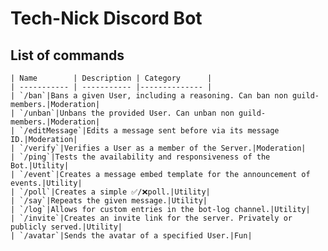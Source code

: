 # Tech-Nick Discord Bot
 ## List of commands
    | Name        | Description | Category      |
    | ----------- | ----------- |-------------- |
    | `/ban`|Bans a given User, including a reasoning. Can ban non guild-members.|Moderation|
    | `/unban`|Unbans the provided User. Can unban non guild-members.|Moderation|
    | `/editMessage`|Edits a message sent before via its message ID.|Moderation|
    | `/verify`|Verifies a User as a member of the Server.|Moderation|
    | `/ping`|Tests the availability and responsiveness of the Bot.|Utility|
    | `/event`|Creates a message embed template for the announcement of events.|Utility|
    | `/poll`|Creates a simple ✅/❌poll.|Utility|
    | `/say`|Repeats the given message.|Utility|
    | `/log`|Allows for custom entries in the bot-log channel.|Utility|
    | `/invite`|Creates an invite link for the server. Privately or publicly served.|Utility|
    | `/avatar`|Sends the avatar of a specified User.|Fun|  